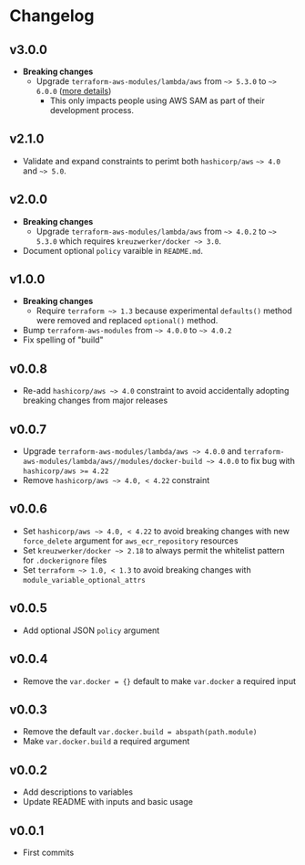 # Changelog

## v3.0.0

* **Breaking changes**
  * Upgrade `terraform-aws-modules/lambda/aws` from `~> 5.3.0` to `~> 6.0.0` ([more details](https://github.com/terraform-aws-modules/terraform-aws-lambda/blob/master/CHANGELOG.md#600-2023-08-09))
    * This only impacts people using AWS SAM as part of their development process.

## v2.1.0

* Validate and expand constraints to perimt both `hashicorp/aws` `~> 4.0` and `~> 5.0`.

## v2.0.0

* **Breaking changes**
  * Upgrade `terraform-aws-modules/lambda/aws` from `~> 4.0.2` to `~> 5.3.0` which requires `kreuzwerker/docker ~> 3.0`.
* Document optional `policy` varaible in `README.md`.

## v1.0.0

* **Breaking changes**
  * Require `terraform ~> 1.3` because experimental `defaults()` method were removed and replaced `optional()` method.
* Bump `terraform-aws-modules` from `~> 4.0.0` to `~> 4.0.2`
* Fix spelling of "build"

## v0.0.8

* Re-add `hashicorp/aws ~> 4.0` constraint to avoid accidentally adopting breaking changes from major releases

## v0.0.7

* Upgrade `terraform-aws-modules/lambda/aws ~> 4.0.0` and `terraform-aws-modules/lambda/aws//modules/docker-build ~> 4.0.0` to fix bug with `hashicorp/aws >= 4.22`
* Remove `hashicorp/aws ~> 4.0, < 4.22` constraint

## v0.0.6

* Set `hashicorp/aws ~> 4.0, < 4.22` to avoid breaking changes with new `force_delete` argument for `aws_ecr_repository` resources
* Set `kreuzwerker/docker ~> 2.18` to always permit the whitelist pattern for `.dockerignore` files
* Set `terraform ~> 1.0, < 1.3` to avoid breaking changes with `module_variable_optional_attrs`

## v0.0.5

* Add optional JSON `policy` argument

## v0.0.4

* Remove the `var.docker = {}` default to make `var.docker` a required input

## v0.0.3

* Remove the default `var.docker.build = abspath(path.module)`
* Make `var.docker.build` a required argument

## v0.0.2

* Add descriptions to variables
* Update README with inputs and basic usage

## v0.0.1

* First commits
